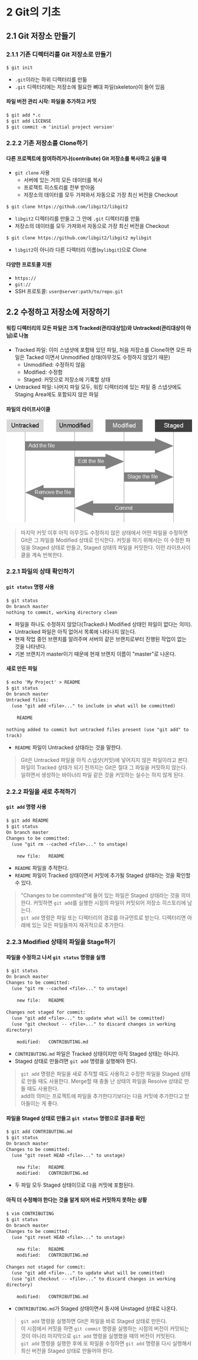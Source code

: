 # 2 Git의 기초




## 2.1 Git 저장소 만들기



### 2.1.1 기존 디렉터리를 Git 저장소로 만들기

```shell
$ git init
```

* `.git`이라는 하위 디렉터리를 만듦
* `.git` 디렉터리에는 저장소에 필요한 뼈대 파일(skeleton)이 들어 있음


#### 파일 버전 관리 시작: 파일을 추가하고 커밋

```shell
$ git add *.c
$ git add LICENSE
$ git commit -m 'initial project version'
```



### 2.2.2 기존 저장소를 Clone하기


#### 다른 프로젝트에 참여하려거나(contribute) Git 저장소를 복사하고 싶을 때

* `git clone` 사용
  * 서버에 있는 거의 모든 데이터를 복사
  * 프로젝트 히스토리를 전부 받아옴
  * 저장소의 데이터를 모두 가져와서 자동으로 가장 최신 버전을 Checkout

```shell
$ git clone https://github.com/libgit2/libgit2
```

* `libgit2` 디렉터리를 만들고 그 안에 `.git` 디렉터리를 만듦
* 저장소의 데이터를 모두 가져와서 자동으로 가장 최신 버전을 Checkout

```shell
$ git clone https://github.com/libgit2/libgit2 mylibgit
```

* `libgit2`이 아니라 다른 디렉터리 이름(`mylibgit`)으로 Clone


#### 다양한 프로토콜 지원

* `https://`
* `git://`
* SSH 프로토콜: `user@server:path/to/repo.git`




## 2.2 수정하고 저장소에 저장하기


#### 워킹 디렉터리의 모든 파일은 크게 Tracked(관리대상임)와 Untracked(관리대상이 아님)로 나눔

* Tracked 파일: 이미 스냅샷에 포함돼 있던 파일, 처음 저장소를 Clone하면 모든 파일은 Tacked 이면서 Unmodified 상태(아무것도 수정하지 않았기 때문)
  * Unmodified: 수정하지 않음
  * Modified: 수정함
  * Staged: 커밋으로 저장소에 기록할 상태
* Untracked 파일: 나머지 파일 모두, 워킹 디렉터리에 있는 파일 중 스냅샷에도 Staging Area에도 포함되지 않은 파일


#### 파일의 라이프사이클

![그림 2-1 파일의 라이프사이클](https://raw.githubusercontent.com/esesem/ProGit/master/Figure/2-1.png)

> 마지막 커밋 이후 아직 아무것도 수정하지 않은 상태에서 어떤 파일을 수정하면 Git은 그 파일을 Modified 상태로 인식한다. 커밋을 하기 위해서는 이 수정한 파일을 Staged 상태로 만들고, Staged 상태의 파일을 커밋한다. 이런 라이프사이클을 계속 반복한다.



### 2.2.1 파일의 상태 확인하기

#### `git status` 명령 사용

```shell
$ git status
On branch master
nothing to commit, working directory clean
```

* 파일을 하나도 수정하지 않았다(Tracked나 Modified 상태인 파일이 없다는 의미).
* Untracked 파일은 아직 없어서 목록에 나타나지 않는다.
* 현재 작업 중인 브랜치를 알려주며 서버의 같은 브랜치로부터 진행된 작업이 없는 것을 나타낸다.
* 기본 브랜치가 master이기 때문에 현재 브랜치 이름이 "master"로 나온다.


#### 새로 만든 파일

```shell
$ echo 'My Project' > README
$ git status
On branch master
Untracked files:
  (use "git add <file>..." to include in what will be committed)

    README

nothing added to commit but untracked files present (use "git add" to track)
```

* `README` 파일이 Untracked 상태라는 것을 말한다.

> Git은 Untracked 파일을 아직 스냅샷(커밋)에 넣어지지 않은 파일이라고 본다. 파일이 Tracked 상태가 되기 전까지는 Git은 절대 그 파일을 커밋하지 않는다. 일하면서 생성하는 바이너리 파일 같은 것을 커밋하는 실수는 하지 않게 된다.



### 2.2.2 파일을 새로 추적하기


#### `git add` 명령 사용

```shell
$ git add README
$ git status
On branch master
Changes to be committed:
  (use "git rm --cached <file>..." to unstage)

    new file:   README
```

* `README` 파일을 추적한다.
* `README` 파일이 Tracked 상태이면서 커밋에 추가될 Staged 상태라는 것을 확인할 수 있다.

> "Changes to be commited"에 들어 있는 파일은 Staged 상태라는 것을 의미한다. 커밋하면 `git add`를 실행한 시점의 파일이 커밋되어 저장소 히스토리에 남는다.  
> `git add` 명령은 파일 또는 디렉터리의 경로를 아규먼트로 받는다. 디렉터리면 아래에 있는 모든 파일들까지 재귀적으로 추가한다.



### 2.2.3 Modified 상태의 파일을 Stage하기


#### 파일을 수정하고 나서 `git status` 명령을 실행

```shell
$ git status
On branch master
Changes to be committed:
  (use "git rm --cached <file>..." to unstage)

    new file:   README

Changes not staged for commit:
  (use "git add <file>..." to update what will be committed)
  (use "git checkout -- <file>..." to discard changes in working directory)

    modified:   CONTRIBUTING.md
```

* `CONTRIBUTING.md` 파일은 Tracked 상태이지만 아직 Staged 상태는 아니다.
* Staged 상태로 만들려면 `git add` 명령을 실행해야 한다.

> `git add` 명령은 파일을 새로 추적할 때도 사용하고 수정한 파일을 Staged 상태로 만들 때도 사용한다. Merge할 때 충돌 난 상태의 파일을 Resolve 상태로 만들 때도 사용한다.  
> add의 의미는 프로젝트에 파일을 추가한다기보다는 다음 커밋에 추가한다고 받아들이는 게 좋다.


#### 파일을 Staged 상태로 만들고 `git status` 명령으로 결과를 확인

```shell
$ git add CONTRIBUTING.md
$ git status
On branch master
Changes to be committed:
  (use "git reset HEAD <file>..." to unstage)

    new file:   README
    modified:   CONTRIBUTING.md
```

* 두 파일 모두 Staged 상태이므로 다음 커밋에 포함된다.


#### 아직 더 수정해야 한다는 것을 알게 되어 바로 커밋하지 못하는 상황

```shell
$ vim CONTRIBUTING
$ git status
On branch master
Changes to be committed:
  (use "git reset HEAD <file>..." to unstage)

    new file:   README
    modified:   CONTRIBUTING.md

Changes not staged for commit:
  (use "git add <file>..." to update what will be committed)
  (use "git checkout -- <file>..." to discard changes in working directory)

    modified:   CONTRIBUTING.md
```

* `CONTRIBUTING.md`가 Staged 상태이면서 동시에 Unstaged 상태로 나온다.

> `git add` 명령을 실행하면 Git은 파일을 바로 Staged 상태로 만든다.  
> 이 시점에서 커밋을 하면 `git commit` 명령을 실행하는 시점의 버전이 커밋되는 것이 아니라 마지막으로 `git add` 명령을 실행했을 때의 버전이 커밋된다.  
> `git add` 명령을 실행한 후에 또 파일을 수정하면 `git add` 명령을 다시 실행해서 최신 버전을 Staged 상태로 만들어야 한다.